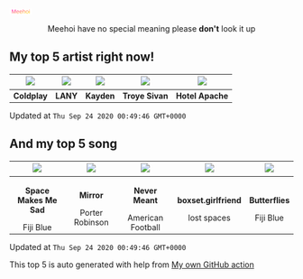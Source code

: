 [![Meehoi Logo](https://github.com/beam41/beam41/raw/master/mh.svg)](http://my.meehoi.me/)
<p align="center">Meehoi have no special meaning please <b>don't</b> look it up</p>

## My top 5 artist right now!
<!-- table start -->
|<img src="https://i.scdn.co/image/73a21de115738931d6c7760408ed367812b55ccd">|<img src="https://i.scdn.co/image/7242d5d165e671eacf02cee6533a005fc1f5c6ca">|<img src="https://i.scdn.co/image/914f109ffee0ce6dc12e47a7be492be49d2b1c12">|<img src="https://i.scdn.co/image/01055eb987b2124d44e05c313f040cb372a71f92">|<img src="https://i.scdn.co/image/cc999d89e7d03c47d4c99dacb58166fc6063fe65">|
| :---: | :---: | :---: | :---: | :---: |
|<b>Coldplay</b>|<b>LANY</b>|<b>Kayden</b>|<b>Troye Sivan</b>|<b>Hotel Apache</b>|

Updated at `Thu Sep 24 2020 00:49:46 GMT+0000`
<!-- table end -->

## And my top 5 song
<!-- table song start -->
|<img src="https://i.scdn.co/image/ab67616d00001e022da68fa4075114ebe35c1620">|<img src="https://i.scdn.co/image/ab67616d00001e0220cf064f71a0d424349c9f6a">|<img src="https://i.scdn.co/image/ab67616d00001e02d6dfafe62fef3ad433ff77d8">|<img src="https://i.scdn.co/image/ab67616d00001e024dc99da0b258b72cdb8fcc04">|<img src="https://i.scdn.co/image/ab67616d00001e022ef849da76c21fbcb896bac7">|
| :---: | :---: | :---: | :---: | :---: |
|<p><b>Space Makes Me Sad</b></p> Fiji Blue|<p><b>Mirror</b></p> Porter Robinson|<p><b>Never Meant</b></p> American Football|<p><b>boxset.girlfriend</b></p> lost spaces|<p><b>Butterflies</b></p> Fiji Blue|

Updated at `Thu Sep 24 2020 00:49:46 GMT+0000`
<!-- table song end -->

This top 5 is auto generated with help from [My own GitHub action](https://github.com/beam41/spotify-listening)